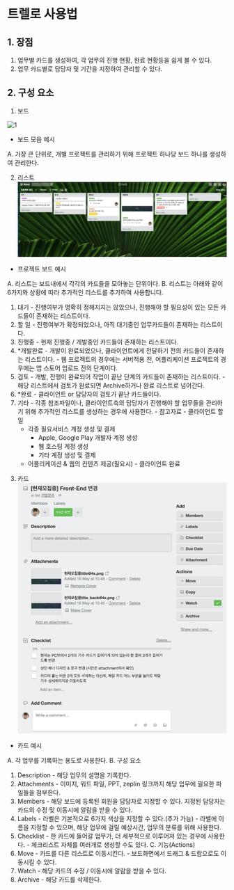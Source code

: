 
# 트렐로 사용법

## 1. 장점

1. 업무별 카드를 생성하여, 각 업무의 진행 현황, 완료 현황등을 쉽게 볼 수 있다.
2. 업무 카드별로 담당자 및 기간을 지정하여 관리할 수 있다.

## 2. 구성 요소

1. 보드

![1](img/trello/보드%20모음.png)
* 보드 모음 예시

A. 가장 큰 단위로, 개별 프로젝트를 관리하기 위해 프로젝트 하나당 보드 하나를 생성하여 관리한다.


2. 리스트
![2](img/trello/프로젝트%20보드.png)
* 프로젝트 보드 예시

A. 리스트는 보드내에서 각각의 카드들을 모아놓는 단위이다.
B. 리스트는 아래와 같이 6가지와 상황에 따라 추가적인 리스트를 추가하여 사용합니다.
  1) 대기
    - 진행여부가 명확히 정해지지는 않았으나, 진행해야 할 필요성이 있는 모든 카드들이 존재하는 리스트이다.
  2) 할 일
    - 진행여부가 확정되었으나, 아직 대기중인 업무카드들이 존재하는 리스트이다.
  3) 진행중
    - 현재 진행중 / 개발중인 카드들이 존재하는 리스트이다.
  4) *개발완료 
    - 개발이 완료되었으나, 클라이언트에게 전달하기 전의 카드들이 존재하는 리스트이다.
    - 웹 프로젝트의 경우에는 서버적용 전, 어플리케이션 프로젝트의 경우에는 앱 스토어 업로드 전의 단계이다.
  5) 검토
    - 개발, 진행이 완료되어 작업이 끝난 단계의 카드들이 존재하는 리스트이다.
    - 해당 리스트에서 검토가 완료되면 Archive하거나 완료 리스트로 넘어간다.
  6) *완료
    - 클라이언트 or 담당자의 검토가 끝난 카드들이다. 
  7) 기타 
    - 각종 참조파일이나, 클라이언트측의 담당자가 진행해야 할 업무들을 관리하기 위해 추가적인 리스트를 생성하는 경우에 사용한다.
    - 참고자료
    - 클라이언트 할 일
      - 각종 필요서비스 계정 생성 및 결제
        - Apple, Google Play 개발자 계정 생성
        - 웹 호스팅 계정 생성
        - 기타 계정 생성 및 결제
      - 어플리케이션 & 웹의 컨텐츠 제공(필요시)
    - 클라이언트 완료
  

3. 카드
![3](img/trello/카드%20예시.png)
* 카드 예시

A. 각 업무를 기록하는 용도로 사용한다.
B. 구성 요소
  1) Description
    - 해당 업무의 설명을 기록한다.
  2) Attachments
    - 이미지, 워드 파일, PPT, zeplin 링크까지 해당 업무에 필요한 파일들을 첨부한다.
  3) Members
    - 해당 보드에 등록된 회원을 담당자로 지정할 수 있다. 지정된 담당자는 카드의 수정 및 이동시에 알람을 받을 수 있다.
  4) Labels
    - 라벨은 기본적으로 6가지 색상을 지정할 수 있다.(추가 가능)
    - 라벨에 이름을 지정할 수 있으며, 해당 업무에 걸릴 예상시간, 업무의 분류를 위해 사용한다.
  5) Checklist
    - 한 카드에 들어갈 업무가, 더 세부적으로 이루어져 있는 경우에 사용한다.
    - 체크리스트 자체를 여러개로 생성할 수도 있다.
C. 기능(Actions)
  1) Move
    - 카드를 다른 리스트로 이동시킨다.
    - 보드화면에서 드래그 & 드랍으로도 이동시킬 수 있다.
  2) Watch
    - 해당 카드의 수정 / 이동시에 알람을 받을 수 있다.
  3) Archive
    - 해당 카드를 삭제한다.
  

  

